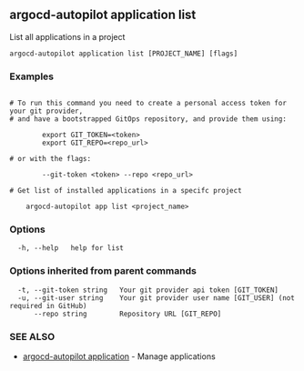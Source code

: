 ## argocd-autopilot application list

List all applications in a project

```
argocd-autopilot application list [PROJECT_NAME] [flags]
```

### Examples

```

# To run this command you need to create a personal access token for your git provider,
# and have a bootstrapped GitOps repository, and provide them using:

        export GIT_TOKEN=<token>
        export GIT_REPO=<repo_url>

# or with the flags:

        --git-token <token> --repo <repo_url>

# Get list of installed applications in a specifc project

    argocd-autopilot app list <project_name>

```

### Options

```
  -h, --help   help for list
```

### Options inherited from parent commands

```
  -t, --git-token string   Your git provider api token [GIT_TOKEN]
  -u, --git-user string    Your git provider user name [GIT_USER] (not required in GitHub)
      --repo string        Repository URL [GIT_REPO]
```

### SEE ALSO

* [argocd-autopilot application](argocd-autopilot_application.md)	 - Manage applications

